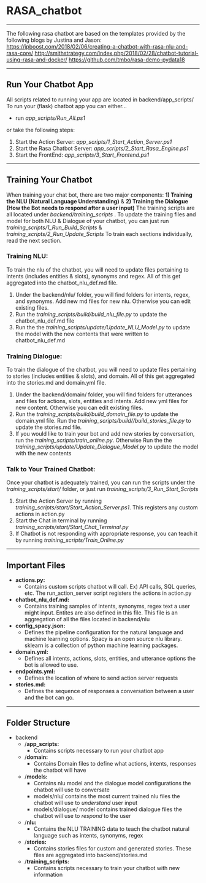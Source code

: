 # RASA_chatbot
---
The following rasa chatbot are based on the templates provided by the following blogs by Justina and Jason:
https://jpboost.com/2018/02/06/creating-a-chatbot-with-rasa-nlu-and-rasa-core/
http://smithstrategy.com/index.php/2018/02/28/chatbot-tutorial-using-rasa-and-docker/
https://github.com/tmbo/rasa-demo-pydata18


---
## Run Your Chatbot App

All scripts related to running your app are located in backend/app_scripts/
To run your (flask) chatbot app you can either...

+ run *app_scripts/Run_All.ps1* 

or take the following steps:

1. Start the Action Server: *app_scripts/1_Start_Action_Server.ps1*
2. Start the Rasa Chatbot Server: *app_scripts/2_Start_Rasa_Engine.ps1*
3. Start the FrontEnd: *app_scripts/3_Start_Frontend.ps1*

---
## Training Your Chatbot

When training your chat bot, there are two major components: **1) Training the NLU (Natural Language Understanding)** & **2) Training the Dialogue (How the Bot needs to respond after a user input)**
The training scripts are all located under *backend/training_scripts* . To update the training files and model for both NLU & Dialogue of your chatbot, you can just run *training_scripts/1_Run_Build_Scripts* & *training_scripts/2_Run_Update_Scripts*
To train each sections individually, read the next section.

### Training NLU:
To train the nlu of the chatbot, you will need to update files pertaining to intents (includes entities & slots), synonyms and regex. All of this get aggregated into the chatbot_nlu_def.md file.
1. Under the backend/nlu/ folder, you will find folders for intents, regex, and synonyms. Add new md files for new nlu. Otherwise you can edit existing files.
2. Run the *training_scripts/build/build_nlu_file.py* to update the chatbot_nlu_def.md file
3. Run the the *training_scripts/update/Update_NLU_Model.py* to update the model with the new contents that were written to chatbot_nlu_def.md

### Training Dialogue:
To train the dialogue of the chatbot, you will need to update files pertaining to stories (includes entities & slots),  and domain. All of this get aggregated into the stories.md and domain.yml file.
1. Under the backend/domain/ folder, you will find folders for utterances and files for actions, slots, entities and intents. Add new yml files for new content. Otherwise you can edit existing files.
2. Run the *training_scripts/build/build_domain_file.py* to update the domain.yml file. Run the *training_scripts/build//build_stories_file.py* to update the stories.md file.
3. If you would like to train your bot and add new stories by conversation, run the *training_scripts/train_online.py*. Otherwise Run the the *training_scripts/update/Update_Dialogue_Model.py* to update the model with the new contents

### Talk to Your Trained Chatbot:
Once your chatbot is adequately trained, you can run the scripts under the *training_scripts/start/* folder, or just run *training_scripts/3_Run_Start_Scripts*

1. Start the Action Server by running *training_scripts/start/Start_Action_Server.ps1*. This registers any custom actions in action.py
2. Start the Chat in terminal by running *training_scripts/start/Start_Chat_Terminal.py*
3. If Chatbot is not responding with appropriate response, you can teach it by running *training_scripts/Train_Online.py*

---

## Important Files

+ **actions.py:** 
    + Contains custom scripts chatbot will call. Ex) API calls, SQL queries, etc.  The run_action_server script registers the actions in action.py
+ **chatbot_nlu_def.md:** 
    + Contains training samples of intents, synonyms, regex text a user might input. Entites are also defined in this file. This file is an aggregation of all the files located in backend/nlu
+ **config_spacy.json:**
    + Defines the pipeline configuration for the natural language and machine learning options. Spacy is an open source nlu library. sklearn is a collection of python machine learning packages.
+ **domain.yml:**
    + Defines all intents, actions, slots, entities, and utterance options the bot is allowed to use.
+ **endpoints.yml:**
    + Defines the location of where to send action server requests
+ **stories.md:**
    + Defines the sequence of responses a conversation between a user and the bot can go.

---

## Folder Structure
+ backend
    - /**app_scripts:**
        + Contains scripts necessary to run your chatbot app
    - /**domain:** 
        + Contains Domain files to define what actions, intents, responses the chatbot will have
    - /**models:**
        + Contains nlu model and the dialogue model configurations the chatbot will use to conversate
        + models/nlu/ contains the most current trained nlu files the chatbot will use to *understand* user input
        + models/dialogue/ model contains trained dialogue files the chatbot will use to *respond* to the user
    - /**nlu:**
        + Contains the NLU TRAINING data to teach the chatbot natural language such as intents, synonyms, regex
    - /**stories:**
        + Contains stories files for custom and generated stories. These files are aggregated into backend/stories.md
    - /**training_scripts:**
        + Contains scripts necessary to train your chatbot with new information

